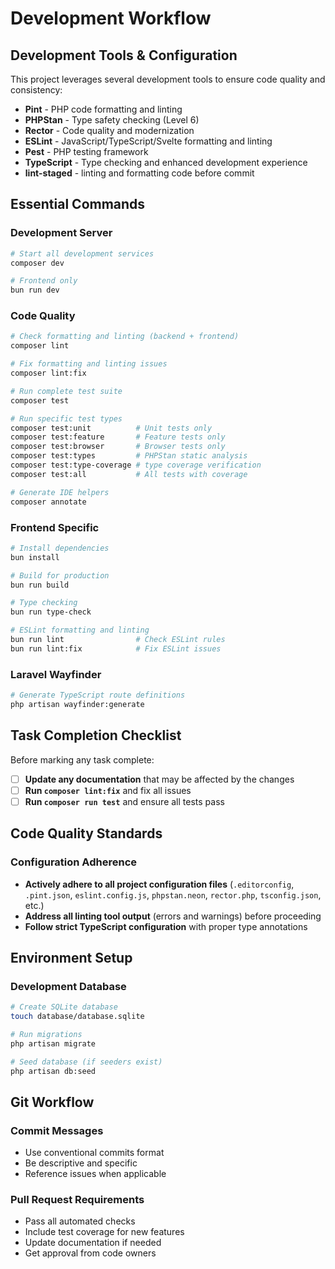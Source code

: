 # Development Workflow

## Development Tools & Configuration

This project leverages several development tools to ensure code quality and consistency:

- **Pint** - PHP code formatting and linting
- **PHPStan** - Type safety checking (Level 6)
- **Rector** - Code quality and modernization
- **ESLint** - JavaScript/TypeScript/Svelte formatting and linting
- **Pest** - PHP testing framework
- **TypeScript** - Type checking and enhanced development experience
- **lint-staged** - linting and formatting code before commit

## Essential Commands

### Development Server

```bash
# Start all development services
composer dev

# Frontend only
bun run dev
```

### Code Quality

```bash
# Check formatting and linting (backend + frontend)
composer lint

# Fix formatting and linting issues
composer lint:fix

# Run complete test suite
composer test

# Run specific test types
composer test:unit          # Unit tests only
composer test:feature       # Feature tests only
composer test:browser       # Browser tests only
composer test:types         # PHPStan static analysis
composer test:type-coverage # type coverage verification
composer test:all           # All tests with coverage

# Generate IDE helpers
composer annotate
```

### Frontend Specific

```bash
# Install dependencies
bun install

# Build for production
bun run build

# Type checking
bun run type-check

# ESLint formatting and linting
bun run lint                # Check ESLint rules
bun run lint:fix            # Fix ESLint issues
```

### Laravel Wayfinder

```bash
# Generate TypeScript route definitions
php artisan wayfinder:generate
```

## Task Completion Checklist

Before marking any task complete:

- [ ] **Update any documentation** that may be affected by the changes
- [ ] **Run `composer lint:fix`** and fix all issues
- [ ] **Run `composer run test`** and ensure all tests pass

## Code Quality Standards

### Configuration Adherence

- **Actively adhere to all project configuration files** (`.editorconfig`, `.pint.json`, `eslint.config.js`, `phpstan.neon`, `rector.php`, `tsconfig.json`, etc.)
- **Address all linting tool output** (errors and warnings) before proceeding
- **Follow strict TypeScript configuration** with proper type annotations

## Environment Setup

### Development Database

```bash
# Create SQLite database
touch database/database.sqlite

# Run migrations
php artisan migrate

# Seed database (if seeders exist)
php artisan db:seed
```

## Git Workflow

### Commit Messages

- Use conventional commits format
- Be descriptive and specific
- Reference issues when applicable

### Pull Request Requirements

- Pass all automated checks
- Include test coverage for new features
- Update documentation if needed
- Get approval from code owners
